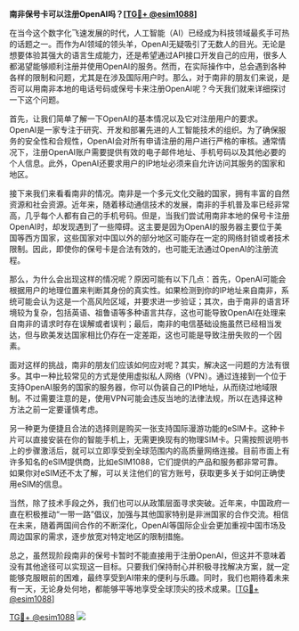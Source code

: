 **南非保号卡可以注册OpenAI吗？[[TG💪+ @esim1088](https://t.me/s/esim1088)]**

在当今这个数字化飞速发展的时代，人工智能（AI）已经成为科技领域最炙手可热的话题之一。而作为AI领域的领头羊，OpenAI无疑吸引了无数人的目光。无论是想要体验其强大的语言生成能力，还是希望通过API接口开发自己的应用，很多人都渴望能够顺利注册并使用OpenAI的服务。然而，在实际操作中，总会遇到各种各样的限制和问题，尤其是在涉及国际用户时。那么，对于南非的朋友们来说，是否可以用南非本地的电话号码或保号卡来注册OpenAI呢？今天我们就来详细探讨一下这个问题。

首先，让我们简单了解一下OpenAI的基本情况以及它对注册用户的要求。OpenAI是一家专注于研究、开发和部署先进的人工智能技术的组织。为了确保服务的安全性和合规性，OpenAI会对所有申请注册的用户进行严格的审核。通常情况下，注册OpenAI账户需要提供有效的电子邮件地址、手机号码以及其他必要的个人信息。此外，OpenAI还要求用户的IP地址必须来自允许访问其服务的国家和地区。

接下来我们来看看南非的情况。南非是一个多元文化交融的国家，拥有丰富的自然资源和社会资源。近年来，随着移动通信技术的发展，南非的手机普及率已经非常高，几乎每个人都有自己的手机号码。但是，当我们尝试用南非本地的保号卡注册OpenAI时，却发现遇到了一些障碍。这主要是因为OpenAI的服务器主要位于美国等西方国家，这些国家对中国以外的部分地区可能存在一定的网络封锁或者技术限制。因此，即使你的保号卡是合法有效的，也可能无法通过OpenAI的注册流程。

那么，为什么会出现这样的情况呢？原因可能有以下几点：首先，OpenAI可能会根据用户的地理位置来判断其身份的真实性。如果检测到你的IP地址来自南非，系统可能会认为这是一个高风险区域，并要求进一步验证；其次，由于南非的语言环境较为复杂，包括英语、祖鲁语等多种语言共存，这也可能导致OpenAI在处理来自南非的请求时存在误解或者误判；最后，南非的电信基础设施虽然已经相当发达，但与欧美发达国家相比仍存在一定差距，这也可能是导致注册失败的一个因素。

面对这样的挑战，南非的朋友们应该如何应对呢？其实，解决这一问题的方法有很多。其中一种比较常见的方式是使用虚拟私人网络（VPN）。通过连接到一个位于支持OpenAI服务的国家的服务器，你可以伪装自己的IP地址，从而绕过地域限制。不过需要注意的是，使用VPN可能会违反当地的法律法规，所以在选择这种方法之前一定要谨慎考虑。

另一种更为便捷且合法的选择则是购买一张支持国际漫游功能的eSIM卡。这种卡片可以直接安装在你的智能手机上，无需更换现有的物理SIM卡。只需按照说明书上的步骤激活后，就可以立即享受到全球范围内的高质量网络连接。目前市面上有许多知名的eSIM提供商，比如eSIM1088，它们提供的产品和服务都非常可靠。如果你对eSIM还不太了解，可以关注他们的官方账号，获取更多关于如何正确使用eSIM的信息。

当然，除了技术手段之外，我们也可以从政策层面寻求突破。近年来，中国政府一直在积极推动“一带一路”倡议，加强与其他国家特别是非洲国家的合作交流。相信在未来，随着两国间合作的不断深化，OpenAI等国际企业会更加重视中国市场及周边国家的需求，逐步放宽对特定地区的限制措施。

总之，虽然现阶段南非的保号卡暂时不能直接用于注册OpenAI，但这并不意味着没有其他途径可以实现这一目标。只要我们保持耐心并积极寻找解决方案，就一定能够克服眼前的困难，最终享受到AI带来的便利与乐趣。同时，我们也期待着未来有一天，无论身处何地，都能够平等地享受全球顶尖的技术成果。[[TG💪+ @esim1088](https://t.me/s/esim1088)]

[TG💪+ @esim1088](https://t.me/s/esim1088) ![](https://i.postimg.cc/4NQfJmqS/Snipaste-2025-05-13-00-14-12.png)